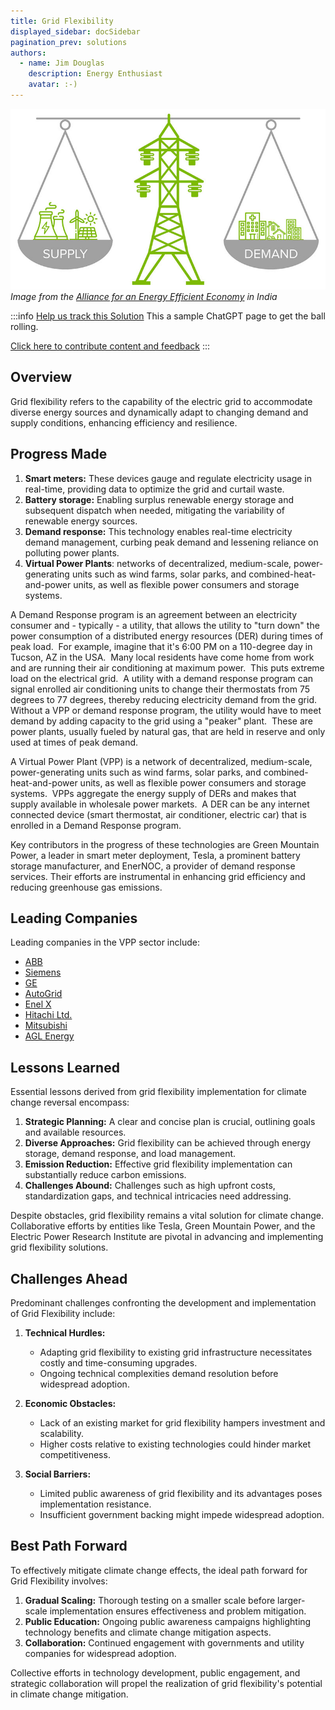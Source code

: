 ```yaml
---
title: Grid Flexibility
displayed_sidebar: docSidebar
pagination_prev: solutions
authors:
  - name: Jim Douglas
    description: Energy Enthusiast
    avatar: :-)
---
```

![Cover Image](../static/img/grid-flexibility.jpg)
*Image from the [Alliance for an Energy Efficient Economy](https://aeee.in/why-indian-grid-operators-need-to-acknowledge-demand-flexibility-for-optimal-grid-operation/) in India*

:::info [Help us track this Solution](contribute)
This a sample ChatGPT page to get the ball rolling.

[Click here to contribute content and feedback](contribute)
:::

## Overview

Grid flexibility refers to the capability of the electric grid to accommodate diverse energy sources and dynamically adapt to changing demand and supply conditions, enhancing efficiency and resilience.

## Progress Made

1. **Smart meters:** These devices gauge and regulate electricity usage in real-time, providing data to optimize the grid and curtail waste.
2. **Battery storage:** Enabling surplus renewable energy storage and subsequent dispatch when needed, mitigating the variability of renewable energy sources.
3. **Demand response:** This technology enables real-time electricity demand management, curbing peak demand and lessening reliance on polluting power plants.
4. **Virtual Power Plants**: networks of decentralized, medium-scale, power-generating units such as wind farms, solar parks, and combined-heat-and-power units, as well as flexible power consumers and storage systems.

A Demand Response program is an agreement between an electricity consumer and - typically - a utility, that allows the utility to "turn down" the power consumption of a distributed energy resources (DER) during times of peak load.  For example, imagine that it's 6:00 PM on a 110-degree day in Tucson, AZ in the USA.  Many local residents have come home from work and are running their air conditioning at maximum power.  This puts extreme load on the electrical grid.  A utility with a demand response program can signal enrolled air conditioning units to change their thermostats from 75 degrees to 77 degrees, thereby reducing electricity demand from the grid.  Without a VPP or demand response program, the utility would have to meet demand by adding capacity to the grid using a "peaker" plant.  These are power plants, usually fueled by natural gas, that are held in reserve and only used at times of peak demand.

A Virtual Power Plant (VPP) is a network of decentralized, medium-scale, power-generating units such as wind farms, solar parks, and combined-heat-and-power units, as well as flexible power consumers and storage systems.  VPPs aggregate the energy supply of DERs and makes that supply available in wholesale power markets.  A DER can be any internet connected device (smart thermostat, air conditioner, electric car) that is enrolled in a Demand Response program.

Key contributors in the progress of these technologies are Green Mountain Power, a leader in smart meter deployment, Tesla, a prominent battery storage manufacturer, and EnerNOC, a provider of demand response services. Their efforts are instrumental in enhancing grid efficiency and reducing greenhouse gas emissions.

## Leading Companies

Leading companies in the VPP sector include:

* [ABB](https://new.abb.com/power-generation/energy-management/optimax-solution-suite/optimax-for-virtual-power-plants)
* [Siemens](https://press.siemens.com/global/en/pressrelease/siemens-expands-green-energy-potential-virtual-power-plants)
* [GE](https://www.gegridsolutions.com/powerd/catalog/gridnode-der-management.htm)
* [AutoGrid](https://www.auto-grid.com/solution/virtual-power-plant/)
* [Enel X](https://www.enelx.com/n-a/en/home)
* [Hitachi Ltd.](https://www.hitachienergy.com/products-and-solutions/grid-edge-solutions/our-offering/e-mesh/ems)
* [Mitsubishi](https://www.mitsubishielectric.com/en/sustainability/management/social_contributions/energy/index.html)
* [AGL Energy](https://www.agl.com.au/residential/energy/solar-and-batteries/solar-batteries/virtual-power-plant)

## Lessons Learned

Essential lessons derived from grid flexibility implementation for climate change reversal encompass:

1. **Strategic Planning:** A clear and concise plan is crucial, outlining goals and available resources.
2. **Diverse Approaches:** Grid flexibility can be achieved through energy storage, demand response, and load management.
3. **Emission Reduction:** Effective grid flexibility implementation can substantially reduce carbon emissions.
4. **Challenges Abound:** Challenges such as high upfront costs, standardization gaps, and technical intricacies need addressing.

Despite obstacles, grid flexibility remains a vital solution for climate change. Collaborative efforts by entities like Tesla, Green Mountain Power, and the Electric Power Research Institute are pivotal in advancing and implementing grid flexibility solutions.

## Challenges Ahead

Predominant challenges confronting the development and implementation of Grid Flexibility include:

1. **Technical Hurdles:**

   * Adapting grid flexibility to existing grid infrastructure necessitates costly and time-consuming upgrades.
   * Ongoing technical complexities demand resolution before widespread adoption.
2. **Economic Obstacles:**

   * Lack of an existing market for grid flexibility hampers investment and scalability.
   * Higher costs relative to existing technologies could hinder market competitiveness.
3. **Social Barriers:**

   * Limited public awareness of grid flexibility and its advantages poses implementation resistance.
   * Insufficient government backing might impede widespread adoption.

## Best Path Forward

To effectively mitigate climate change effects, the ideal path forward for Grid Flexibility involves:

1. **Gradual Scaling:** Thorough testing on a smaller scale before larger-scale implementation ensures effectiveness and problem mitigation.
2. **Public Education:** Ongoing public awareness campaigns highlighting technology benefits and climate change mitigation aspects.
3. **Collaboration:** Continued engagement with governments and utility companies for widespread adoption.

Collective efforts in technology development, public engagement, and strategic collaboration will propel the realization of grid flexibility's potential in climate change mitigation.